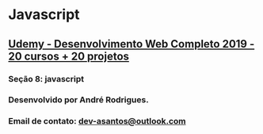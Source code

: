 # Javascript
## [Udemy - Desenvolvimento Web Completo 2019 - 20 cursos + 20 projetos](https://www.udemy.com/course/web-completo/)

### Seção 8: javascript


### Desenvolvido por André Rodrigues.
### Email de contato: dev-asantos@outlook.com
